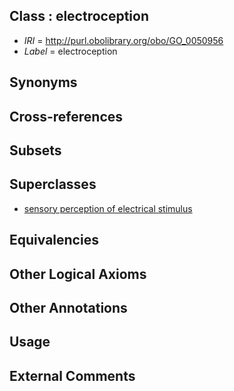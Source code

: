 
## Class : electroception

 * *IRI* = http://purl.obolibrary.org/obo/GO_0050956
 * *Label* = electroception

## Synonyms


## Cross-references


## Subsets


## Superclasses

 * [sensory perception of electrical stimulus](../../GO/52/GO_0050952.md)

## Equivalencies


## Other Logical Axioms


## Other Annotations


## Usage


## External Comments

